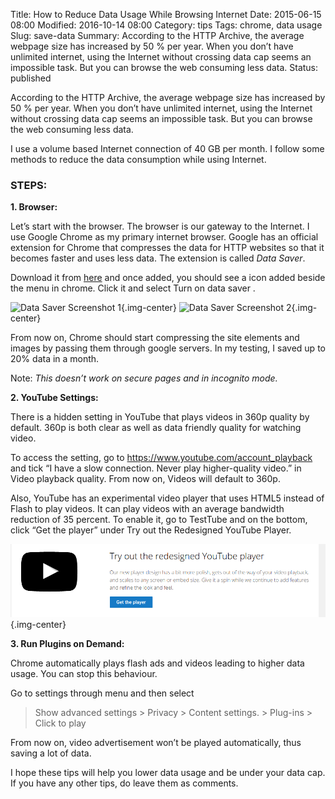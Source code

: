 Title: How to Reduce Data Usage While Browsing Internet
Date: 2015-06-15 08:00
Modified: 2016-10-14 08:00
Category: tips
Tags: chrome, data usage
Slug: save-data
Summary: According to the HTTP Archive, the average webpage size has increased by 50 % per year. When you don’t have unlimited internet, using the Internet without crossing data cap seems an impossible task. But you can browse the web consuming less data.
Status: published

According to the HTTP Archive, the average webpage size has increased by 50 % per year. When you don’t have unlimited internet, using the Internet without crossing data cap seems an impossible task. But you can browse the web consuming less data.

I use a volume based Internet connection of 40 GB per month. I follow some methods to reduce the data consumption while using Internet. 

### STEPS:

**1. Browser:**

Let’s start with the browser. The browser is our gateway to the Internet. I use Google Chrome as my primary internet browser. Google has an official extension for Chrome that compresses the data for HTTP websites so that it becomes faster and uses less data. The extension is called *Data Saver*.

Download it from [here](https://chrome.google.com/webstore/detail/data-saver-beta/pfmgfdlgomnbgkofeojodiodmgpgmkac?hl=en) and once added, you should see a icon added beside the menu in chrome. Click it and select Turn on data saver .

![Data Saver Screenshot 1](https://lh4.googleusercontent.com/4-Up5b6TS1Egr7MPHPUPj-T5thIUnuDV_HP15AgoS0laHv7nITjhZsOg9PlCOHLvCZjJWj4R9g=s640-h400-e365-rw){.img-center}
![Data Saver Screenshot 2](https://lh5.googleusercontent.com/xVLJ1HZBbggSQtOuU1Cz4wn8AM22y7lNec07j9oFTwCIBU0mfUDXbGeaDlA6urfe-WhVuizZCQ=s640-h400-e365-rw){.img-center}


From now on, Chrome should start compressing the site elements and images by passing them through google servers. In my testing, I saved up to 20% data in a month. 

Note: *This doesn’t work on secure pages and in incognito mode.*

**2. YouTube Settings:**

There is a hidden setting in YouTube that plays videos in 360p quality by default. 360p is both clear as well as data friendly quality for watching video.

To access the setting, go to https://www.youtube.com/account_playback and tick “I have a slow connection. Never play higher-quality video.” in Video playback quality. From now on, Videos will default to 360p.

Also, YouTube has an experimental video player that uses HTML5 instead of Flash to play videos. It can play videos with an average bandwidth reduction of 35 percent. To enable it, go to TestTube and on the bottom, click “Get the player” under Try out the Redesigned YouTube Player.

![YouTube HTML5 Player](images/youtube_player1.png){.img-center}

**3. Run Plugins on Demand:**

Chrome automatically plays flash ads and videos leading to higher data usage. You can stop this behaviour.

Go to settings through menu and then select 

> Show advanced settings > Privacy > Content settings. > Plug-ins > Click to play 

From now on, video advertisement won’t be played automatically, thus saving a lot of data.

I hope these tips will help you lower data usage and be under your data cap. If you have any other tips, do leave them as comments.